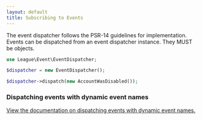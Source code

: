 ```yaml
---
layout: default
title: Subscribing to Events
---
```


The event dispatcher follows the PSR-14 guidelines for implementation.
Events can be dispatched from an event dispatcher instance. They MUST be
objects.

```php
use League\Event\EventDispatcher;

$dispatcher = new EventDispatcher();

$dispatcher->dispatch(new AccountWasDisabled());
```

### Dispatching events with dynamic event names

[View the documentation on dispatching events with dynamic event names.](/3.0/usage/named-events/)
